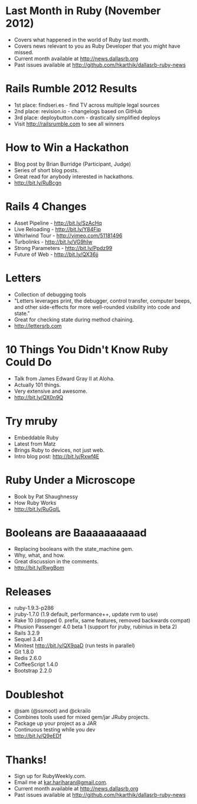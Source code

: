 # Last Month in Ruby (November 2012)
* Covers what happened in the world of Ruby last month.
* Covers news relevant to you as Ruby Developer that you might have missed.
* Current month available at http://news.dallasrb.org
* Past issues available at http://github.com/hkarthik/dallasrb-ruby-news

# Rails Rumble 2012 Results
* 1st place: findseri.es - find TV across multiple legal sources
* 2nd place: revision.io - changelogs based on GitHub
* 3rd place: deploybutton.com - drastically simplified deploys
* Visit http://railsrumble.com to see all winners

# How to Win a Hackathon
* Blog post by Brian Burridge (Participant, Judge)
* Series of short blog posts.
* Great read for anybody interested in hackathons.
* http://bit.ly/RuBcgn

# Rails 4 Changes
* Asset Pipeline - http://bit.ly/SzAcHq
* Live Reloading - http://bit.ly/Y84Fip
* Whirlwind Tour - http://vimeo.com/51181496
* Turbolinks - http://bit.ly/VG9hIw
* Strong Parameters - http://bit.ly/Ppdz99
* Future of Web - http://bit.ly/QX36jj

# Letters
* Collection of debugging tools
* "Letters leverages print, the debugger, control transfer, computer beeps, and other side-effects for more well-rounded visibility into code and state."
* Great for checking state during method chaining.
* http://lettersrb.com

# 10 Things You Didn't Know Ruby Could Do
* Talk from James Edward Gray II at Aloha.
* Actually 101 things.
* Very extensive and awesome.
* http://bit.ly/QX0n9Q

# Try mruby
* Embeddable Ruby
* Latest from Matz
* Brings Ruby to devices, not just web.
* Intro blog post: http://bit.ly/Rxwf4E

# Ruby Under a Microscope
* Book by Pat Shaughnessy
* How Ruby Works
* http://bit.ly/RuGqIL

# Booleans are Baaaaaaaaaad
* Replacing booleans with the state_machine gem.
* Why, what, and how.
* Great discussion in the comments.
* http://bit.ly/RwgBom

# Releases
* ruby-1.9.3-p286
* jruby-1.7.0 (1.9 default, performance++, update rvm to use)
* Rake 10 (dropped 0. prefix, same features, removed backwards compat)
* Phusion Passenger 4.0 beta 1 (support for jruby, rubinius in beta 2)
* Rails 3.2.9
* Sequel 3.41
* Minitest http://bit.ly/QX9qaD (run tests in parallel)
* Git 1.8.0
* Redis 2.6.0
* CoffeeScript 1.4.0
* Bootstrap 2.2.0

# Doubleshot
* @sam (@ssmoot) and @ckrailo
* Combines tools used for mixed gem/jar JRuby projects.
* Package up your project as a JAR
* Continuous testing while you dev
* http://bit.ly/Q9eEDf

# Thanks!
* Sign up for RubyWeekly.com.
* Email me at kar.hariharan@gmail.com.
* Current month available at http://news.dallasrb.org
* Past issues available at http://github.com/hkarthik/dallasrb-ruby-news
